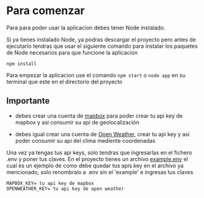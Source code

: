 # Para comenzar

Para para poder usar la aplicacion debes tener Node instalado.

Si ya tienes instalado Node, ya podras descargar el proyecto pero antes de
ejecutarlo tendras que usar el siguiente comando para instalar los paquetes 
de Node necesarios para que funcione la aplicacion
```
npm install
```

Para empezar la aplicacion use el comando `npm start` o `node app` en su terminal que este en el directorio
del proyecto

## Importante

- debes crear una cuenta de [mapbox](https://www.mapbox.com/) para poder crear tu api key de mapbox y asi consumir su api de geolocalización

- debes igual crear una cuenta de [Open Weather](https://openweathermap.org/), crear tu api key y asi poder consumir su api del clima mediente coordenadas

Una vez ya tengas tus api keys, solo tendras que ingresarlas en el fichero .env y poner tus claves. 
En el proyecto tienes un archivo [example.env](./example.env) el cual es un ejemplo de como debe quedar tus apis key en el archivo ya mencionado, solo renombralo a .env sin el 'example' e ingresas tus claves
```
MAPBOX_KEY= tu api key de mapbox
OPENWEATHER_KEY= tu api key de open weather
```